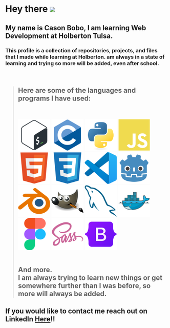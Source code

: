 <h1> Hey there <img src="https://user-images.githubusercontent.com/42378118/110234147-e3259600-7f4e-11eb-95be-0c4047144dea.gif" width="30"><br> </h1>
<h2>My name is Cason Bobo, I am learning Web Development at Holberton Tulsa.</h2>
<h3>This profile is a collection of repositories, projects, and files that I made while learning at Holberton. am always in a state of learning and trying so more will be added, even after school.</h3>
<br>


><h2>Here are some of the languages and programs I have used:</h2>
><br><br>
><img alt="bash" src="https://github.com/devicons/devicon/blob/master/icons/bash/bash-original.svg" width="100">
><img alt="C" src="https://github.com/devicons/devicon/blob/master/icons/c/c-original.svg" width="100">
><img alt="Python" src="https://github.com/devicons/devicon/blob/master/icons/python/python-original.svg" width="100">
><img alt="JS" src="https://github.com/devicons/devicon/blob/master/icons/javascript/javascript-plain.svg" width="100">
><img alt="HTML" src="https://github.com/devicons/devicon/blob/master/icons/html5/html5-original.svg" width="100">
><img alt="CSS" src="https://github.com/devicons/devicon/blob/master/icons/css3/css3-original.svg" width="100">
><img alt="VSCode" src="https://github.com/devicons/devicon/blob/master/icons/vscode/vscode-original.svg" width="100">
><img alt="Godot" src="https://github.com/devicons/devicon/blob/master/icons/godot/godot-original.svg" width="100">
><img alt="Blender" src="https://github.com/devicons/devicon/blob/master/icons/blender/blender-original.svg" width="100">
><img alt="Gimp" src="https://github.com/devicons/devicon/blob/master/icons/gimp/gimp-original.svg" width="100">
><img alt="SQL" src="https://github.com/devicons/devicon/blob/master/icons/mysql/mysql-original.svg" width="100">
><img alt="Docker" src="https://github.com/devicons/devicon/blob/master/icons/docker/docker-original.svg" width="100">
><img alt="Figma" src="https://github.com/devicons/devicon/blob/master/icons/figma/figma-original.svg" width="100">
><img alt="Sass" src="https://github.com/devicons/devicon/blob/master/icons/sass/sass-original.svg" width="100">
><img alt="Bootstrap" src="https://github.com/devicons/devicon/blob/master/icons/bootstrap/bootstrap-original.svg" width="100">
><br><br>
><h2>And more. <br> I am always trying to learn new things or get somewhere further than I was before, so more will always be added.</h2>


<h2>If you would like to contact me reach out on LinkedIn <a href="https://www.linkedin.com/in/cason-bobo/">Here</a>!! </h2>
